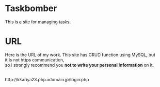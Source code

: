 # Taskbomber
This is a site for managing tasks.

<h1>URL</h1>
<p>Here is the URL of my work.
This site has CRUD function using MySQL, but it is not https communication, <br>so I strongly recommend you <strong>not to write your personal information</strong> on it.
</p>
<br>
http://kkariya23.php.xdomain.jp/login.php
<br>

